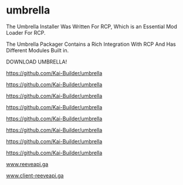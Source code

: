 # umbrella
The Umbrella Installer Was Written For RCP, Which is an Essential Mod Loader For RCP.

The Umbrella Packager Contains a Rich Integration With RCP And Has Different Modules Built in.

DOWNLOAD UMBRELLA!

https://github.com/Kai-Builder/umbrella

https://github.com/Kai-Builder/umbrella

https://github.com/Kai-Builder/umbrella

https://github.com/Kai-Builder/umbrella

https://github.com/Kai-Builder/umbrella

https://github.com/Kai-Builder/umbrella

https://github.com/Kai-Builder/umbrella

https://github.com/Kai-Builder/umbrella

www.reeveapi.ga

www.client-reeveapi.ga
